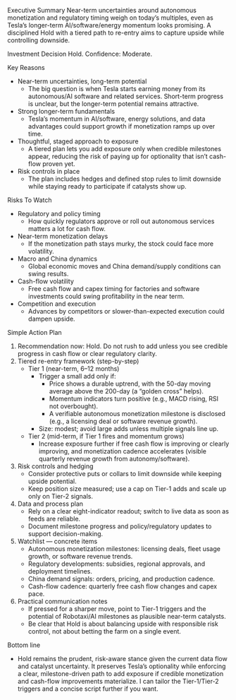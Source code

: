 Executive Summary
Near-term uncertainties around autonomous monetization and regulatory timing weigh on today’s multiples, even as Tesla’s longer-term AI/software/energy momentum looks promising. A disciplined Hold with a tiered path to re-entry aims to capture upside while controlling downside.

Investment Decision
Hold. Confidence: Moderate.

Key Reasons
- Near-term uncertainties, long-term potential
  - The big question is when Tesla starts earning money from its autonomous/AI software and related services. Short-term progress is unclear, but the longer-term potential remains attractive.
- Strong longer-term fundamentals
  - Tesla’s momentum in AI/software, energy solutions, and data advantages could support growth if monetization ramps up over time.
- Thoughtful, staged approach to exposure
  - A tiered plan lets you add exposure only when credible milestones appear, reducing the risk of paying up for optionality that isn’t cash-flow proven yet.
- Risk controls in place
  - The plan includes hedges and defined stop rules to limit downside while staying ready to participate if catalysts show up.

Risks To Watch
- Regulatory and policy timing
  - How quickly regulators approve or roll out autonomous services matters a lot for cash flow.
- Near-term monetization delays
  - If the monetization path stays murky, the stock could face more volatility.
- Macro and China dynamics
  - Global economic moves and China demand/supply conditions can swing results.
- Cash-flow volatility
  - Free cash flow and capex timing for factories and software investments could swing profitability in the near term.
- Competition and execution
  - Advances by competitors or slower-than-expected execution could dampen upside.

Simple Action Plan
1) Recommendation now: Hold. Do not rush to add unless you see credible progress in cash flow or clear regulatory clarity.
2) Tiered re-entry framework (step-by-step)
   - Tier 1 (near-term, 6–12 months)
     - Trigger a small add only if:
       - Price shows a durable uptrend, with the 50-day moving average above the 200-day (a “golden cross” helps).
       - Momentum indicators turn positive (e.g., MACD rising, RSI not overbought).
       - A verifiable autonomous monetization milestone is disclosed (e.g., a licensing deal or software revenue growth).
     - Size: modest; avoid large adds unless multiple signals line up.
   - Tier 2 (mid-term, if Tier 1 fires and momentum grows)
     - Increase exposure further if free cash flow is improving or clearly improving, and monetization cadence accelerates (visible quarterly revenue growth from autonomy/software).
3) Risk controls and hedging
   - Consider protective puts or collars to limit downside while keeping upside potential.
   - Keep position size measured; use a cap on Tier-1 adds and scale up only on Tier-2 signals.
4) Data and process plan
   - Rely on a clear eight-indicator readout; switch to live data as soon as feeds are reliable.
   - Document milestone progress and policy/regulatory updates to support decision-making.
5) Watchlist — concrete items
   - Autonomous monetization milestones: licensing deals, fleet usage growth, or software revenue trends.
   - Regulatory developments: subsidies, regional approvals, and deployment timelines.
   - China demand signals: orders, pricing, and production cadence.
   - Cash-flow cadence: quarterly free cash flow changes and capex pace.
6) Practical communication notes
   - If pressed for a sharper move, point to Tier-1 triggers and the potential of Robotaxi/AI milestones as plausible near-term catalysts.
   - Be clear that Hold is about balancing upside with responsible risk control, not about betting the farm on a single event.

Bottom line
- Hold remains the prudent, risk-aware stance given the current data flow and catalyst uncertainty. It preserves Tesla’s optionality while enforcing a clear, milestone-driven path to add exposure if credible monetization and cash-flow improvements materialize. I can tailor the Tier-1/Tier-2 triggers and a concise script further if you want.